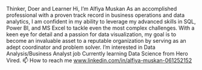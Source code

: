Thinker, Doer and Learner
Hi, I’m Alfiya Muskan
As an accomplished professional with a proven track record in business operations and data analytics, I am confident in my ability to leverage my advanced skills in SQL, Power BI, and MS Excel to tackle even the most complex challenges. With a keen eye for detail and a passion for data visualization, my goal is to become an invaluable asset to a reputable organization by serving as an adept coordinator and problem solver. I’m interested in Data Analysis/Business Analyst job
Currently learning Data Science from Hero Vired.
📫 How to reach me www.linkedin.com/in/alfiya-muskan-061252152
<!---
AlfiyaMuskan/AlfiyaMuskan is a ✨ special ✨ repository because its `README.md` (this file) appears on your GitHub profile.
You can click the Preview link to take a look at your changes.
--->
